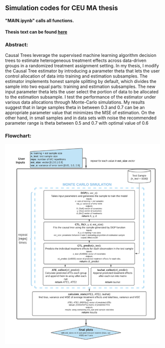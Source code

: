 ## Simulation codes for CEU MA thesis

#### "MAIN.ipynb" calls all functions.
#### Thesis text can be found [here](https://github.com/nominmar/MA_thesis_ceu/blob/main/other/thesis.pdf)

### Abstract:

Causal Trees leverage the supervised machine learning algorithm decision trees to estimate heterogeneous treatment effects across data-driven groups in a randomized treatment assignment setting. In my thesis, I modify the Causal Tree estimator by introducing a parameter theta that lets the user control allocation of data into training and estimation subsamples. The estimator implements honest sample splitting by default, which divides the sample into two equal parts: training and estimation subsamples. The new input parameter theta lets the user select the portion of data to be allocated to the estimation subsample. I test the performance of the estimator under various data allocations through Monte-Carlo simulations. 
My results suggest that in large samples theta in between 0.3 and 0.7 can be an appropriate parameter value that minimizes the MSE of estimation. On the other hand, in small samples and in data sets with noise the recommended parameter range is theta between 0.5 and 0.7 with optimal value of 0.6 

### Flowchart:
![](https://github.com/nominmar/MA_thesis_ceu/blob/main/other/flowchart.png)
